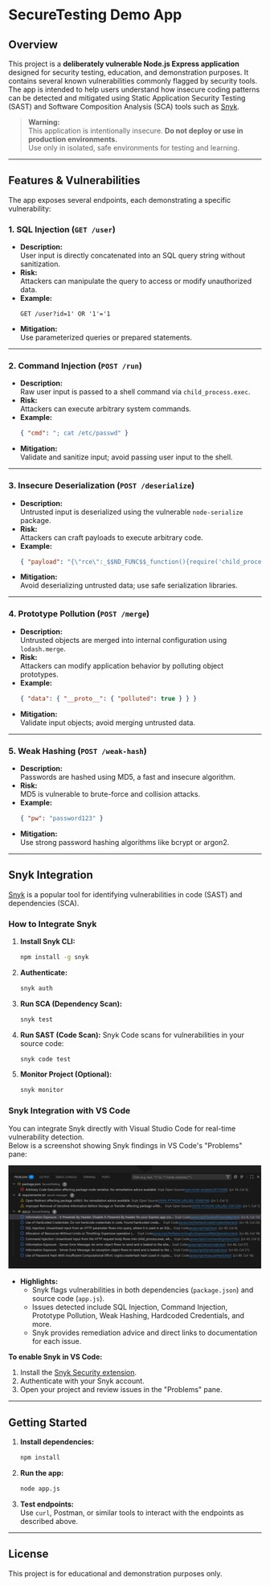# SecureTesting Demo App

## Overview

This project is a **deliberately vulnerable Node.js Express application** designed for security testing, education, and demonstration purposes. It contains several known vulnerabilities commonly flagged by security tools. The app is intended to help users understand how insecure coding patterns can be detected and mitigated using Static Application Security Testing (SAST) and Software Composition Analysis (SCA) tools such as [Snyk](https://snyk.io/).

> **Warning:**  
> This application is intentionally insecure. **Do not deploy or use in production environments.**  
> Use only in isolated, safe environments for testing and learning.

---

## Features & Vulnerabilities

The app exposes several endpoints, each demonstrating a specific vulnerability:

### 1. SQL Injection (`GET /user`)
- **Description:**  
  User input is directly concatenated into an SQL query string without sanitization.
- **Risk:**  
  Attackers can manipulate the query to access or modify unauthorized data.
- **Example:**  
  ```
  GET /user?id=1' OR '1'='1
  ```
- **Mitigation:**  
  Use parameterized queries or prepared statements.

---

### 2. Command Injection (`POST /run`)
- **Description:**  
  Raw user input is passed to a shell command via `child_process.exec`.
- **Risk:**  
  Attackers can execute arbitrary system commands.
- **Example:**  
  ```json
  { "cmd": "; cat /etc/passwd" }
  ```
- **Mitigation:**  
  Validate and sanitize input; avoid passing user input to the shell.

---

### 3. Insecure Deserialization (`POST /deserialize`)
- **Description:**  
  Untrusted input is deserialized using the vulnerable `node-serialize` package.
- **Risk:**  
  Attackers can craft payloads to execute arbitrary code.
- **Example:**  
  ```json
  { "payload": "{\"rce\":_$$ND_FUNC$$_function(){require('child_process').exec('calc.exe');}()}" }
  ```
- **Mitigation:**  
  Avoid deserializing untrusted data; use safe serialization libraries.

---

### 4. Prototype Pollution (`POST /merge`)
- **Description:**  
  Untrusted objects are merged into internal configuration using `lodash.merge`.
- **Risk:**  
  Attackers can modify application behavior by polluting object prototypes.
- **Example:**  
  ```json
  { "data": { "__proto__": { "polluted": true } } }
  ```
- **Mitigation:**  
  Validate input objects; avoid merging untrusted data.

---

### 5. Weak Hashing (`POST /weak-hash`)
- **Description:**  
  Passwords are hashed using MD5, a fast and insecure algorithm.
- **Risk:**  
  MD5 is vulnerable to brute-force and collision attacks.
- **Example:**  
  ```json
  { "pw": "password123" }
  ```
- **Mitigation:**  
  Use strong password hashing algorithms like bcrypt or argon2.

---

## Snyk Integration

[Snyk](https://snyk.io/) is a popular tool for identifying vulnerabilities in code (SAST) and dependencies (SCA).

### How to Integrate Snyk

1. **Install Snyk CLI:**
   ```bash
   npm install -g snyk
   ```

2. **Authenticate:**
   ```bash
   snyk auth
   ```

3. **Run SCA (Dependency Scan):**
   ```bash
   snyk test
   ```

4. **Run SAST (Code Scan):**
   Snyk Code scans for vulnerabilities in your source code:
   ```bash
   snyk code test
   ```

5. **Monitor Project (Optional):**
   ```bash
   snyk monitor
   ```

### Snyk Integration with VS Code

You can integrate Snyk directly with Visual Studio Code for real-time vulnerability detection.  
Below is a screenshot showing Snyk findings in VS Code's "Problems" pane:

![Snyk VS Code Integration](./images/snyk%20errors.png)

- **Highlights:**
  - Snyk flags vulnerabilities in both dependencies (`package.json`) and source code (`app.js`).
  - Issues detected include SQL Injection, Command Injection, Prototype Pollution, Weak Hashing, Hardcoded Credentials, and more.
  - Snyk provides remediation advice and direct links to documentation for each issue.

**To enable Snyk in VS Code:**
1. Install the [Snyk Security extension](https://marketplace.visualstudio.com/items?itemName=snyk-security.snyk-vulnerability-scanner).
2. Authenticate with your Snyk account.
3. Open your project and review issues in the "Problems" pane.

---

## Getting Started

1. **Install dependencies:**
   ```bash
   npm install
   ```

2. **Run the app:**
   ```bash
   node app.js
   ```

3. **Test endpoints:**  
   Use `curl`, Postman, or similar tools to interact with the endpoints as described above.

---

## License

This project is for educational and demonstration purposes only.
